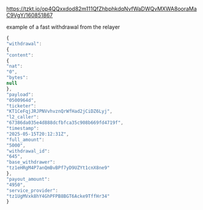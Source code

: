 https://tzkt.io/op4QQxxdod82m111QfZhbphkdqNvfWaDWQvMXWA8ooraMaC9VgY/160851867

example of a fast withdrawal from the relayer

```js
{
"withdrawal":
{
"content":
{
"nat":
"0",
"bytes":
null
},
"payload":
"0500964d",
"ticketer":
"KT1CeFqjJRJPNVvhvznQrWfHad2jCiDZ6Lyj",
"l2_caller":
"67386da035e4d888dcfbfca35c908b669fd4719f",
"timestamp":
"2025-05-15T20:12:31Z",
"full_amount":
"5000",
"withdrawal_id":
"645",
"base_withdrawer":
"tz1eHRgM4P7anQmBvBPf7yD9UZYt1cnX8ne9"
},
"payout_amount":
"4950",
"service_provider":
"tz1UgMVxk8hY4GhPFPB8BGT6Acke9TffHr34"
}
```
